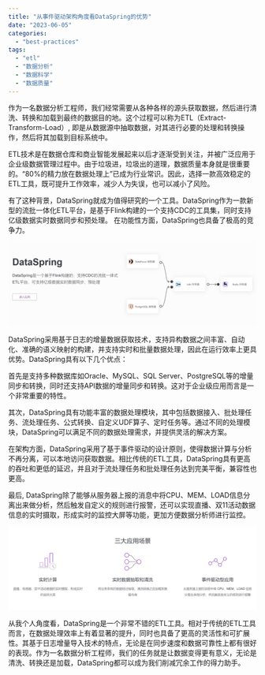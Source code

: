 ```yaml
---
title: "从事件驱动架构角度看DataSpring的优势"
date: "2023-06-05"
categories: 
  - "best-practices"
tags: 
  - "etl"
  - "数据分析"
  - "数据科学"
  - "数据质量"
---
```


作为一名数据分析工程师，我们经常需要从各种各样的源头获取数据，然后进行清洗、转换和加载到最终的数据目的地。这个过程可以称为ETL（Extract-Transform-Load）, 即是从数据源中抽取数据，对其进行必要的处理和转换操作，然后将其加载到目标系统中。

ETL技术是在数据仓库和商业智能发展起来以后才逐渐受到关注，并被广泛应用于企业级数据管理过程中。由于垃圾进，垃圾出的道理，数据质量本身就是很重要的。“80%的精力放在数据处理上”已成为行业常识。因此，选择一款高效稳定的ETL工具，既可提升工作效率，减少人为失误，也可以减小了风险。

有了这种背景，DataSpring就成为值得研究的一个工具。DataSpring作为一款新型的流批一体化ETL平台，是基于Flink构建的一个支持CDC的工具集，同时支持亿级数据实时数据同步和预处理。 在功能性方面，DataSpring也具备了极高的竞争力。

![](images/1685948911-%E5%B1%8F%E5%B9%95%E6%88%AA%E5%9B%BE-2023-06-05-104631.png)

DataSpring采用基于日志的增量数据获取技术，支持异构数据之间丰富、自动化、准确的语义映射的构建，并支持实时和批量数据处理，因此在运行效率上更具优势。DataSpring具有以下几个优点：

首先是支持多种数据库如Oracle、MySQL、SQL Server、PostgreSQL等的增量同步和转换，同时还支持API数据的增量同步和转换。这对于企业级应用而言是一个非常重要的特性。

其次，DataSpring具有功能丰富的数据处理模块，其中包括数据接入、批处理任务、流处理任务、公式转换、自定义UDF算子、定时任务等。通过不同的处理模块，DataSpring可以满足不同的数据处理需求，并提供灵活的解决方案。

在架构方面，DataSpring采用了基于事件驱动的设计原则，使得数据计算与分析不再分离，可以本地访问获取数据。相比传统的ETL工具，DataSpring具有更高的吞吐和更低的延迟，并且对于流处理任务和批处理任务达到完美平衡，兼容性也更高。

最后, DataSpring除了能够从服务器上报的消息中将CPU、MEM、LOAD信息分离出来做分析，然后触发自定义的规则进行报警，还可以实现直播、双11活动数据信息的实时摄取，形成实时的监控大屏等功能，更加方便数据分析师进行监控。

![](images/1685948932-%E5%B1%8F%E5%B9%95%E6%88%AA%E5%9B%BE-2023-06-05-104735.png)

从我个人角度看，DataSpring是一个非常不错的ETL工具。相对于传统的ETL工具而言，在数据处理效率上有着显著的提升，同时也具备了更高的灵活性和可扩展性。其基于日志增量导入技术的特点，无论是在同步速度和数据可靠性上都有很好的表现。作为一名数据分析工程师，我们的任务就是让数据变得更有意义，无论是清洗、转换还是加载，DataSpring都可以成为我们削减冗余工作的得力助手。
